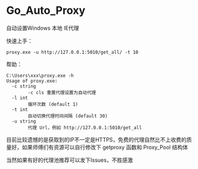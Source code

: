# Go_Auto_Proxy

自动设置Windows 本地 IE代理

快速上手：
```
proxy.exe -u http://127.0.0.1:5010/get_all/ -t 10
```

帮助：
```
C:\Users\xxx\proxy.exe -h
Usage of proxy.exe:
  -c string
        -c cls 重置代理设置为自动代理
  -l int
        循环次数 (default 1)
  -t int
        自动切换代理时间间隔 (default 30)
  -u string
        代理 Url，例如 http://127.0.0.1:5010/get_all

```

目前比较遗憾的是获取到的IP不一定是HTTPS，免费的代理自然比不上收费的质量好，如果师傅们有资源可以自行修改下 getproxy 函数和 Proxy_Pool 结构体

当然如果有好的代理池推荐可以发下Issues，不胜感激
